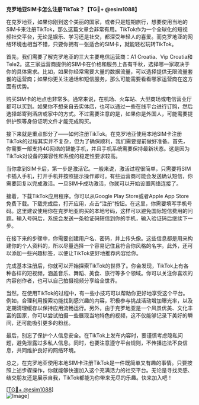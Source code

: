 **克罗地亚SIM卡怎么注册TikTok？【TG💪+ @esim1088】**

在克罗地亚，如果你刚到这个美丽的国家，或者只是短期旅行，想要使用当地的SIM卡来注册TikTok，那么这篇文章会非常有用。TikTok作为一个全球化的短视频社交平台，无论是娱乐、学习还是社交，都深受年轻人的喜爱。而克罗地亚的网络环境也相当不错，只要你拥有一张适合的SIM卡，就能轻松玩转TikTok。

首先，我们需要了解克罗地亚的三大主要电信运营商：A1 Croatia、Vip Croatia和Tele2。这三家运营商提供的SIM卡在价格和服务上各有千秋，选择哪一家取决于你的具体需求。比如，如果你经常需要大量的数据流量，可以选择提供无限流量套餐的运营商；如果你更关注通话和短信服务，那么可能需要看看哪家运营商在这方面有优势。

购买SIM卡的地点也非常多。通常来说，在机场、火车站、大型商场或电信营业厅都可以买到。如果你不想亲自去实体店，也可以通过一些在线平台进行订购，然后选择邮寄到酒店或家中的方式。不过需要注意的是，如果你是外国人，可能需要提供护照等身份证明文件才能完成购买。

接下来就是重点部分了——如何注册TikTok。在克罗地亚使用本地SIM卡注册TikTok的过程其实并不复杂，但为了确保顺利，我们需要提前做好准备。首先，你需要一部支持4G网络的智能手机，并且手机系统需要保持最新状态。这是因为TikTok对设备的兼容性和系统的稳定性要求较高。

当你拿到SIM卡后，第一步是激活它。一般来说，激活过程很简单，只需要将SIM卡插入手机，打开手机并按照提示操作即可。有些运营商可能会发送确认短信，你需要回复以完成激活。一旦SIM卡成功激活，你就可以开始设置网络连接了。

接着，下载TikTok应用程序。你可以从Google Play Store或者Apple App Store免费下载。下载完成后，打开应用，点击“注册”按钮。在这里，你需要填写手机号码。这里建议使用你在克罗地亚购买的本地号码，这样可以避免国际短信费用的问题。输入号码后，系统会发送一条验证码短信到你的手机，输入验证码后继续下一步。

在接下来的步骤中，你需要创建用户名、密码，并上传头像。这些信息都是用来构建你的个人资料的，所以尽量选择一个容易记住且符合你风格的名字。此外，还可以添加一些兴趣标签，以便让TikTok更好地推荐内容给你。

完成基本注册后，你就可以开始探索TikTok的世界了。你会发现，TikTok上有各种各样的短视频，涵盖音乐、舞蹈、美食、旅行等多个领域。你可以关注你喜欢的内容创作者，也可以自己拍摄视频分享给全世界。

当然，在使用TikTok的过程中，有一些小技巧可以帮助你更好地享受这个平台。例如，合理利用搜索功能找到感兴趣的内容，积极参与挑战活动增加曝光率，以及定期清理缓存以保持应用流畅运行。另外，由于克罗地亚是一个风景优美、文化丰富的国家，你可以尝试拍摄一些展现当地特色的视频，这不仅能够记录下美好的瞬间，还可能吸引更多的粉丝。

最后，别忘了保护个人信息安全。在TikTok上发布内容时，要谨慎考虑隐私问题，避免泄露过多私人信息。同时，也要注意遵守平台规则，不传播违法不良信息，共同维护良好的网络环境。

总之，在克罗地亚使用本地SIM卡注册TikTok是一件既简单又有趣的事情。只要按照上述步骤操作，你就能够快速加入这个充满活力的社交平台。无论是寻找灵感、结交朋友还是展示自我，TikTok都能为你带来无尽的乐趣。快来加入吧！

[[TG💪+ @esim1088](https://t.me/s/esim1088)]  
![Image](https://i.postimg.cc/4NQfJmqS/Snipaste-2025-05-13-00-14-12.png)]
